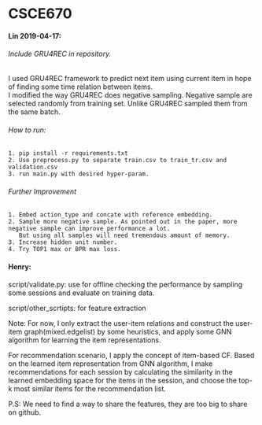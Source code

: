 # CSCE670
#### Lin 2019-04-17:  

###### Include GRU4REC in repository.   
I used GRU4REC framework to predict next item using current item in hope of
finding some time relation between items.   
I modified the way GRU4REC does negative sampling. Negative sample are selected
randomly from training set. Unlike GRU4REC sampled them from the same batch. 

###### How to run:
    1. pip install -r requirements.txt
    2. Use preprocess.py to separate train.csv to train_tr.csv and validation.csv
    3. run main.py with desired hyper-param.

###### Further Improvement
    1. Embed action_type and concate with reference embedding.
    2. Sample more negative sample. As pointed out in the paper, more negative sample can improve performance a lot.
       But using all samples will need tremendous amount of memory.
    3. Increase hidden unit number.
    4. Try TOP1 max or BPR max loss.

#### Henry:

script/validate.py: use for offline checking the performance by sampling some sessions and evaluate on training data.

script/other_scrtipts: for feature extraction

Note: For now, I only extract the user-item relations and construct the user-item graph(mixed.edgelist) by some heuristics, and apply some GNN algorithm for learning the item representations.

For recommendation scenario, I apply the concept of item-based CF. 
Based on the learned item representation from GNN algorithm, 
I make recommendations for each session  by calculating the similarity
in the learned embedding space for the items in the session, and choose the top-k
most similar items for the recommendation list.


P.S: We need to find a way to share the features, they are too big to share on github.
